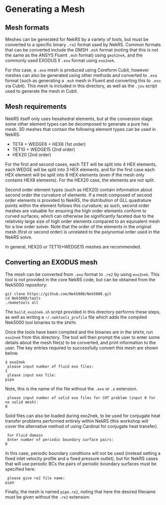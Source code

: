 # Generating a Mesh

## Mesh formats

Meshes can be generated for NekRS by a variety of tools, but must be converted to a specific binary `.re2` format used by NekRS. Common formats that can be converted include the GMSH `.msh` format (noting that this is not the same as the ANSYS Fluent `.msh` format) using `gmsh2nek`, and the commonly used EXODUS II `.exo` format using `exo2nek`.

For this case, a `.exo` mesh is produced using Coreform Cubit, however meshes can also be generated using other methods and converted to `.exo` format (such as generating a `.msh` mesh in Fluent and converting this to `.exo` via Cubit). This mesh is included in this directory, as well as the `.jou` script used to generate the mesh in Cubit.

## Mesh requirements

NekRS itself only uses hexahedral elements, but at the conversion stage some other element types can be decomposed to generate a pure hex mesh. 3D meshes that contain the following element types can be used in NekRS:

- TET4 + WEDGE6 + HEX8 (1st order)
- TET10 + WEDGE15 (2nd order)
- HEX20 (2nd order)

For the first and second cases, each TET will be split into 4 HEX elements, each WEDGE will be split into 3 HEX elements, and for the first case each HEX element will be split into 8 HEX elements (even if the mesh only contains HEX8 elements). For the HEX20 case, the elements are not split.

Second order element types (such as HEX20) contain information about second order the curvature of elements. If a mesh composed of second order elements is provided to NekRS, the distribution of GLL quadrature points within the element follows this curvature; as such, second order meshes are valuable for ensuring the high order elements conform to curved surfaces, which can otherwise be significantly faceted due to the relatively large size of high order elements compared to an equivalent mesh for a low order solver. Note that the order of the elements in the original mesh (first or second order) is unrelated to the polynomial order used in the NekRS solve.

In general, HEX20 or TET10+WEDGE15 meshes are recommended.

## Converting an EXODUS mesh

The mesh can be converted from `.exo` format to `.re2` by using `exo2nek`. This tool is not provided in the core NekRS code, but can be obtained from the Nek5000 repository:

```
git clone https://github.com/Nek5000/Nek5000.git
cd Nek5000/tools
./maketools all
```

The `build_exo2nek.sh` script provided in this directory performs these steps, as well as writing a `~/.nektools_profile` file which adds the compiled Nek5000 tool binaries to the `$PATH`.

Once the tools have been compiled and the binaries are in the `$PATH`, run `exo2nek` from this directory. The tool will then prompt the user to enter some details about the mesh file(s) to be converted, and print information to the user. The key entries required to successfully convert this mesh are shown below.

```
$ exo2nek
 please input number of fluid exo files:
1
 please input exo file:
pipe
```
Note, this is the name of the file without the `.exo` or `.e` extension.
```
 please input number of solid exo files for CHT problem (input 0 for no solid mesh):
0
```
Solid files can also be loaded during exo2nek, to be used for conjugate heat transfer problems performed entirely within NekRS (this workshop will cover the alternative method of using Cardinal for conjugate heat transfer).
```
 For Fluid domain
 Enter number of periodic boundary surface pairs:
0
```
In this case, periodic boundary conditions will not be used (instead setting a fixed inlet velocity profile and a fixed pressure outlet), but for NekRS cases that will use periodic BCs the pairs of periodic boundary surfaces must be specified here.
```
 please give re2 file name:
pipe
```
Finally, the mesh is named `pipe.re2`, noting that here the desired filename must be given without the `.re2` extension.